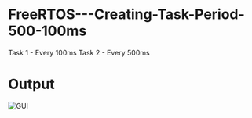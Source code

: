 # FreeRTOS---Creating-Task-Period-500-100ms

Task 1 - Every 100ms
Task 2 - Every 500ms

# Output
![GUI](https://github.com/adolfdcosta91/FreeRTOS---Creating-Task-Period-500ms-200ms/blob/master/Output.JPG)
